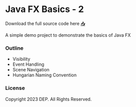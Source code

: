 # Java FX Basics - 2

Download the full source code here [📥](https://github.com/IJSE-Direct-Entry-Program-10/java-fx-basics-2/archive/refs/heads/main.zip)

A simple demo project to demonstrate the basics of Java FX

### Outline
- Visibility
- Event Handling
- Scene Navigation
- Hungarian Naming Convention

### License
Copyright 2023 DEP. All Rights Reserved.